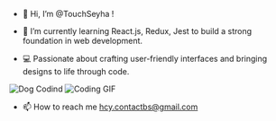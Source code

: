 - 👋 Hi, I’m @TouchSeyha !

- 🌱 I’m currently learning React.js, Redux, Jest to build a strong foundation in web development.
  
- 💻 Passionate about crafting user-friendly interfaces and bringing designs to life through code.

![Dog Codind](https://media.giphy.com/media/v1.Y2lkPTc5MGI3NjExeXJwbGU1em43YXp3a2ptNnR1NWQwdDRxNHFubW1pcmk3YmszbHZ5diZlcD12MV9naWZzX3NlYXJjaCZjdD1n/Dh5q0sShxgp13DwrvG/giphy.gif)
![Coding GIF](https://media.giphy.com/media/13HgwGsXF0aiGY/giphy.gif)

- 📫 How to reach me hcy.contactbs@gmail.com

<!---
TouchSeyha/TouchSeyha is a ✨ special ✨ repository because its `README.md` (this file) appears on your GitHub profile.
You can click the Preview link to take a look at your changes.
--->
